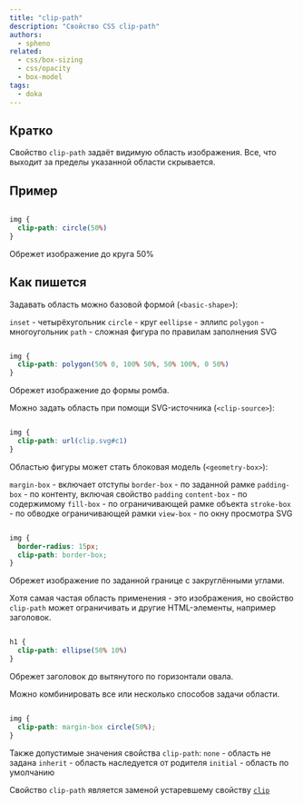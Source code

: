 ```yaml
---
title: "clip-path"
description: "Свойство CSS clip-path"
authors:
  - spheno
related:
  - css/box-sizing
  - css/opacity
  - box-model
tags:
  - doka
---
```


<!--
1. В description есть описание для соцсетей и поисковиков, не больше 200 символов
2. В authors есть ники авторов основного текста
3. В contributors перечислены ники всех соавторов и тех, кто работал над текстом (дописали «На практике»? Переписали блок? Вам сюда)
4. В keywords записаны ключевые слова для SEO: пишем сюда слова или фразы, которых нет в тексте статьи, но по ним могут искать этот материал
5. Удалены все пустые теги в шапке
6. Подпапка автора есть в папке _people/_
7. Демки лежат в подпапке _demos/_
8. В related добавлено три ссылки на материалы Доки, которые будут предлагаться в конце. Не добавляем следующий или предыдущий материал в разделе
-->

## Кратко

Свойство `clip-path` задаёт видимую область изображения. Все, что выходит за пределы указанной области скрывается.

## Пример

```css

img {
  clip-path: circle(50%)
}

```

Обрежет изображение до круга 50%

## Как пишется

Задавать область можно базовой формой (`<basic-shape>`):

`inset` - четырёхугольник
`circle` - круг
`eellipse` - эллипс
`polygon` - многоугольник
`path` - сложная фигура по правилам заполнения SVG

```css

img {
  clip-path: polygon(50% 0, 100% 50%, 50% 100%, 0 50%)
}

```

Обрежет изображение до формы ромба.

Можно задать область при помощи SVG-источника (`<clip-source>`):

```css

img {
  clip-path: url(clip.svg#c1)
}

```

Областью фигуры может стать блоковая модель (`<geometry-box>`):

`margin-box` - включает отступы
`border-box` - по заданной рамке
`padding-box` - по контенту, включая свойство `padding`
`content-box` - по содержимому
`fill-box` - по ограничивающей рамке объекта
`stroke-box` - по обводке ограничивающей рамки
`view-box` - по окну просмотра SVG

```css

img {
  border-radius: 15px;
  clip-path: border-box;
}

```

 Обрежет изображение по заданной границе с закруглёнными углами.


Хотя самая частая область применения - это изображения, но  свойство `clip-path` может ограничивать и другие HTML-элементы, например заголовок.

```css

h1 {
  clip-path: ellipse(50% 10%)
}

```

Обрежет заголовок до вытянутого по горизонтали овала.

Можно комбинировать все или несколько способов задачи области.

```css

img {
  clip-path: margin-box circle(50%);
}

```

Также допустимые значения свойства `clip-path`:
`none` - область не задана
`inherit` - область наследуется от родителя
`initial` - область по умолчанию

Свойство  `clip-path` является заменой устаревшему свойству [`clip`](/ccs/clip/)

